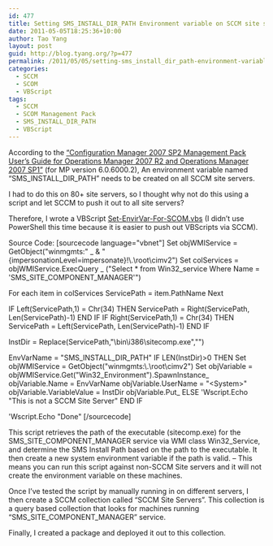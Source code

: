```yaml
---
id: 477
title: Setting SMS_INSTALL_DIR_PATH Environment variable on SCCM site servers for SCOM SCCM management pack
date: 2011-05-05T18:25:36+10:00
author: Tao Yang
layout: post
guid: http://blog.tyang.org/?p=477
permalink: /2011/05/05/setting-sms_install_dir_path-environment-variable-on-sccm-site-servers-for-scom-sccm-management-pack/
categories:
  - SCCM
  - SCOM
  - VBScript
tags:
  - SCCM
  - SCOM Management Pack
  - SMS_INSTALL_DIR_PATH
  - VBScript
---
```

According to the <a href="http://www.microsoft.com/downloads/en/details.aspx?FamilyID=a8443173-46c2-4581-b3b8-ce67160f627b&amp;displaylang=en">“Configuration Manager 2007 SP2 Management Pack User’s Guide for Operations Manager 2007 R2 and Operations Manager 2007 SP1”</a> (for MP version 6.0.6000.2), An environment variable named “SMS_INSTALL_DIR_PATH” needs to be created on all SCCM site servers.

I had to do this on 80+ site servers, so I thought why not do this using a script and let SCCM to push it out to all site servers?

Therefore, I wrote a VBScript <a href="http://blog.tyang.org/wp-content/uploads/2011/05/Set-EnvirVar-For-SCOM.zip">Set-EnvirVar-For-SCOM.vbs</a> (I didn’t use PowerShell this time because it is easier to push out VBScripts via SCCM).

Source Code:
[sourcecode language="vbnet"]
Set objWMIService = GetObject(&quot;winmgmts:&quot; _
&amp; &quot;{impersonationLevel=impersonate}!\\.\root\cimv2&quot;)
Set colServices = objWMIService.ExecQuery _
(&quot;Select * from Win32_service Where Name = 'SMS_SITE_COMPONENT_MANAGER'&quot;)

For each item in colServices
ServicePath = item.PathName
Next

IF Left(ServicePath,1) = Chr(34) THEN
ServicePath = Right(ServicePath, Len(ServicePath)-1)
END IF
IF Right(ServicePath,1) = Chr(34) THEN
ServicePath = Left(ServicePath, Len(ServicePath)-1)
END IF

InstDir = Replace(ServicePath,&quot;\bin\i386\sitecomp.exe&quot;,&quot;&quot;)

EnvVarName = &quot;SMS_INSTALL_DIR_PATH&quot;
IF LEN(InstDir)&gt;0 THEN
Set objWMIService = GetObject(&quot;winmgmts:\\.\root\cimv2&quot;)
Set objVariable = objWMIService.Get(&quot;Win32_Environment&quot;).SpawnInstance_
objVariable.Name = EnvVarName
objVariable.UserName = &quot;&lt;System&gt;&quot;
objVariable.VariableValue = InstDir
objVariable.Put_
ELSE
'Wscript.Echo &quot;This is not a SCCM Site Server&quot;
END IF

'Wscript.Echo &quot;Done&quot;
[/sourcecode]

This script retrieves the path of the executable (sitecomp.exe) for the SMS_SITE_COMPONENT_MANAGER service via WMI class Win32_Service, and determine the SMS Install Path based on the path to the executable. It then create a new system environment variable if the path is valid. – This means you can run this script against non-SCCM Site servers and it will not create the environment variable on these machines.

Once I’ve tested the script by manually running in on different servers, I then create a SCCM collection called “SCCM Site Servers”. This collection is a query based collection that looks for machines running “SMS_SITE_COMPONENT_MANAGER” service.

Finally, I created a package and deployed it out to this collection.